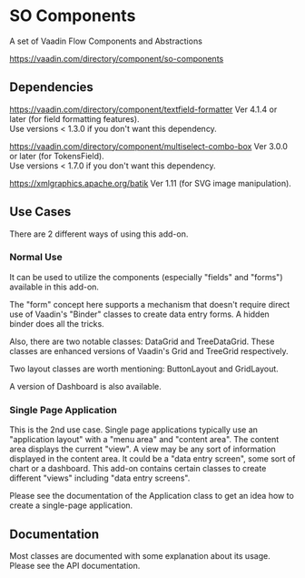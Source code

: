 # SO Components
A set of Vaadin Flow Components and Abstractions

https://vaadin.com/directory/component/so-components

## Dependencies
https://vaadin.com/directory/component/textfield-formatter Ver 4.1.4 or later (for field formatting features).  
Use versions < 1.3.0 if you don't want this dependency.

https://vaadin.com/directory/component/multiselect-combo-box Ver 3.0.0 or later (for TokensField).  
Use versions < 1.7.0 if you don't want this dependency.

https://xmlgraphics.apache.org/batik Ver 1.11 (for SVG image manipulation).

## Use Cases
There are 2 different ways of using this add-on.

### Normal Use
It can be used to utilize the components (especially "fields" and "forms") available in this add-on.

The "form" concept here supports a mechanism that doesn't require direct use of Vaadin's "Binder" classes to create data entry forms.
A hidden binder does all the tricks.

Also, there are two notable classes: DataGrid and TreeDataGrid. These classes are enhanced
versions of Vaadin's Grid and TreeGrid respectively.

Two layout classes are worth mentioning: ButtonLayout and GridLayout.

A version of Dashboard is also available.

### Single Page Application
This is the 2nd use case. Single page applications typically use an "application layout"
with a "menu area" and "content area". The content area displays the current "view". A view may
be any sort of information displayed in the content area. It could be a "data entry screen", some
sort of chart or a dashboard. This add-on contains certain classes to create different
"views" including "data entry screens".

Please see the documentation of the Application class to get an idea how to create a single-page
application.

## Documentation
Most classes are documented with some explanation about its usage. Please see the API
documentation.
